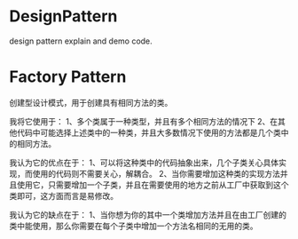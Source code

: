 # DesignPattern
design pattern explain and demo code. 

# Factory Pattern
创建型设计模式，用于创建具有相同方法的类。

我将它使用于：
1、多个类属于一种类型，并且有多个相同方法的情况下
2、在其他代码中可能选择上述类中的一种类，并且大多数情况下使用的方法都是几个类中的相同方法。

我认为它的优点在于：
1、可以将这种类中的代码抽象出来，几个子类关心具体实现，而使用的代码则不需要关心，解耦合。
2、当你需要增加这种类的实现方法并且使用它，只需要增加一个子类，并且在需要使用的地方之前从工厂中获取到这个类即可，这方面而言是易修改。

我认为它的缺点在于：
1、当你想为你的其中一个类增加方法并且在由工厂创建的类中能使用，那么你需要在每个子类中增加一个方法名相同的无用的类。
